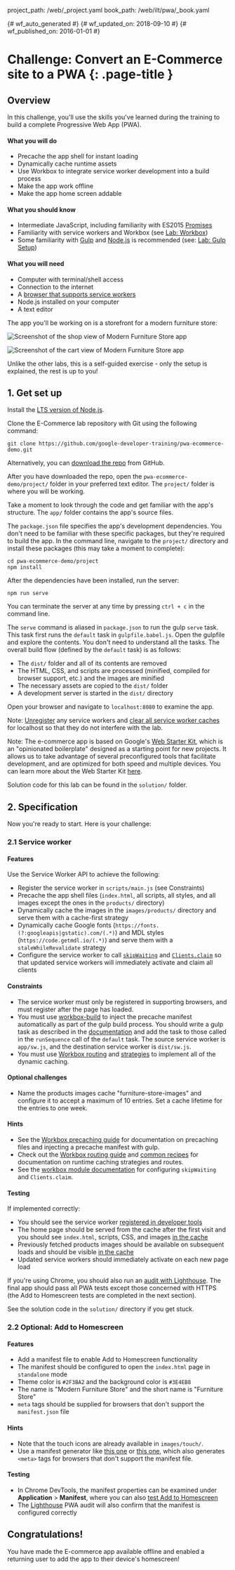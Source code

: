 project_path: /web/_project.yaml book_path: /web/ilt/pwa/_book.yaml

{# wf_auto_generated #} {# wf_updated_on: 2018-09-10 #} {# wf_published_on: 2016-01-01 #}

# Challenge: Convert an E-Commerce site to a PWA {: .page-title }

<div id="overview"></div>

## Overview

In this challenge, you'll use the skills you've learned during the training to build a complete Progressive Web App (PWA).

#### What you will do

* Precache the app shell for instant loading
* Dynamically cache runtime assets
* Use Workbox to integrate service worker development into a build process
* Make the app work offline
* Make the app home screen addable

#### What you should know

* Intermediate JavaScript, including familiarity with ES2015 [Promises](/web/fundamentals/primers/promises)
* Familiarity with service workers and Workbox (see [Lab: Workbox](/web/ilt/pwa/lab-workbox))
* Some familiarity with [Gulp](https://gulpjs.com/) and [Node.js](https://nodejs.org/en/) is recommended (see: [Lab: Gulp Setup](/web/ilt/pwa/lab-gulp-setup))

#### What you will need

* Computer with terminal/shell access
* Connection to the internet
* A [browser that supports service workers](https://jakearchibald.github.io/isserviceworkerready/)
* Node.js installed on your computer
* A text editor

The app you'll be working on is a storefront for a modern furniture store:

![Screenshot of the shop view of Modern Furniture Store app](img/7b09e0d55e1235b3.png)

![Screenshot of the cart view of Modern Furniture Store app](img/4ba00f8716979a32.png)

Unlike the other labs, this is a self-guided exercise - only the setup is explained, the rest is up to you!

<div id="get-set-up"></div>

## 1. Get set up

Install the [LTS version of Node.js](https://nodejs.org/en/).

Clone the E-Commerce lab repository with Git using the following command:

    git clone https://github.com/google-developer-training/pwa-ecommerce-demo.git
    

Alternatively, you can [download the repo](https://github.com/google-developer-training/pwa-ecommerce-demo/archive/master.zip) from GitHub.

After you have downloaded the repo, open the `pwa-ecommerce-demo/project/` folder in your preferred text editor. The `project/` folder is where you will be working.

Take a moment to look through the code and get familiar with the app's structure. The `app/` folder contains the app's source files.

The `package.json` file specifies the app's development dependencies. You don't need to be familiar with these specific packages, but they're required to build the app. In the command line, navigate to the `project/` directory and install these packages (this may take a moment to complete):

    cd pwa-ecommerce-demo/project
    npm install
    

After the dependencies have been installed, run the server:

    npm run serve
    

You can terminate the server at any time by pressing `ctrl + c` in the command line.

The `serve` command is aliased in `package.json` to run the gulp `serve` task. This task first runs the `default` task in `gulpfile.babel.js`. Open the gulpfile and explore the contents. You don't need to understand all the tasks. The overall build flow (defined by the `default` task) is as follows:

* The `dist/` folder and all of its contents are removed
* The HTML, CSS, and scripts are processed (minified, compiled for browser support, etc.) and the images are minified
* The necessary assets are copied to the `dist/` folder
* A development server is started in the `dist/` directory

Open your browser and navigate to `localhost:8080` to examine the app.

Note: [Unregister](tools-for-pwa-developers#unregister) any service workers and [clear all service worker caches](tools-for-pwa-developers#clearcache) for localhost so that they do not interfere with the lab.

Note: The e-commerce app is based on Google's [Web Starter Kit](https://github.com/google/web-starter-kit/), which is an "opinionated boilerplate" designed as a starting point for new projects. It allows us to take advantage of several preconfigured tools that facilitate development, and are optimized for both speed and multiple devices. You can learn more about the Web Starter Kit [here](/web/tools/starter-kit/).

Solution code for this lab can be found in the `solution/` folder.

<div id="specification"></div>

## 2. Specification

Now you're ready to start. Here is your challenge:

### 2.1 Service worker

#### Features

Use the Service Worker API to achieve the following:

* Register the service worker in `scripts/main.js` (see Constraints)
* Precache the app shell files (`index.html`, all scripts, all styles, and all images except the ones in the `products/` directory)
* Dynamically cache the images in the `images/products/` directory and serve them with a cache-first strategy
* Dynamically cache Google fonts (`https://fonts.(?:googleapis|gstatic).com/(.*)`) and MDL styles (`https://code.getmdl.io/(.*)`) and serve them with a `staleWhileRevalidate` strategy
* Configure the service worker to call [`skipWaiting`](https://developer.mozilla.org/en-US/docs/Web/API/ServiceWorkerGlobalScope/skipWaiting) and [`Clients.claim`](https://developer.mozilla.org/en-US/docs/Web/API/Clients/claim) so that updated service workers will immediately activate and claim all clients

#### Constraints

* The service worker must only be registered in supporting browsers, and must register after the page has loaded.
* You must use [workbox-build](/web/tools/workbox/guides/precache-files/workbox-build#using_with_gulp) to inject the precache manifest automatically as part of the gulp build process. You should write a gulp task as described in the [documentation](/web/tools/workbox/guides/precache-files/workbox-build#using_with_gulp) and add the task to those called in the `runSequence` call of the `default` task. The source service worker is `app/sw.js`, and the destination service worker is `dist/sw.js`.
* You must use [Workbox routing](/web/tools/workbox/modules/workbox-routing) and [strategies](/web/tools/workbox/reference-docs/latest/workbox.strategies) to implement all of the dynamic caching.

#### Optional challenges

* Name the products images cache "furniture-store-images" and configure it to accept a maximum of 10 entries. Set a cache lifetime for the entries to one week.

#### Hints

* See the [Workbox precaching guide](/web/tools/workbox/guides/precache-files/workbox-build) for documentation on precaching files and injecting a precache manifest with gulp.
* Check out the [Workbox routing guide](/web/tools/workbox/guides/route-requests#handling_a_route_with_a_workbox_strategy) and [common recipes](/web/tools/workbox/guides/common-recipes) for documentation on runtime caching strategies and routes.
* See the [workbox module documentation](/web/tools/workbox/modules/workbox-sw#skip_waiting_and_clients_claim) for configuring `skipWaiting` and `Clients.claim`.

#### Testing

If implemented correctly:

* You should see the service worker [registered in developer tools](tools-for-pwa-developers#accesssw)
* The home page should be served from the cache after the first visit and you should see `index.html`, scripts, CSS, and images [in the cache](tools-for-pwa-developers#cache)
* Previously fetched products images should be available on subsequent loads and should be visible [in the cache](tools-for-pwa-developers#cache)
* Updated service workers should immediately activate on each new page load

If you're using Chrome, you should also run an [audit with Lighthouse](/web/tools/lighthouse/). The final app should pass all PWA tests except those concerned with HTTPS (the Add to Homescreen tests are completed in the next section).

See the solution code in the `solution/` directory if you get stuck.

### 2.2 Optional: Add to Homescreen

#### Features

* Add a manifest file to enable Add to Homescreen functionality
* The manifest should be configured to open the `index.html` page in `standalone` mode
* Theme color is `#2F3BA2` and the background color is `#3E4EB8`
* The name is "Modern Furniture Store" and the short name is "Furniture Store"
* `meta` tags should be supplied for browsers that don't support the `manifest.json` file

#### Hints

* Note that the touch icons are already available in `images/touch/`.
* Use a manifest generator like [this one](https://app-manifest.firebaseapp.com/) or [this one](https://tomitm.github.io/appmanifest/), which also generates `<meta>` tags for browsers that don't support the manifest file.

#### Testing

* In Chrome DevTools, the manifest properties can be examined under **Application** > **Manifest**, where you can also [test Add to Homescreen](/web/fundamentals/app-install-banners/#test)
* The [Lighthouse](/web/tools/lighthouse/) PWA audit will also confirm that the manifest is configured correctly

<div id="congratulations"></div>

## Congratulations!

You have made the E-commerce app available offline and enabled a returning user to add the app to their device's homescreen!